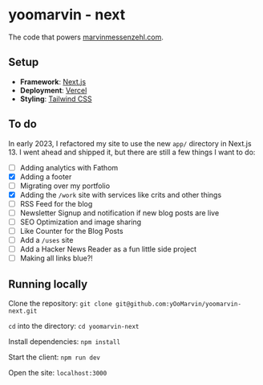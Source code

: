 # yoomarvin - next

The code that powers [marvinmessenzehl.com](https://marvinmessenzehl.com).

## Setup

-   **Framework**: [Next.js](https://nextjs.org/)
-   **Deployment**: [Vercel](https://vercel.com)
-   **Styling**: [Tailwind CSS](https://tailwindcss.com)

## To do

In early 2023, I refactored my site to use the new `app/` directory in Next.js 13. I went ahead and shipped it, but there are still a few things I want to do:

-   [ ] Adding analytics with Fathom
-   [x] Adding a footer
-   [ ] Migrating over my portfolio
-   [x] Adding the `/work` site with services like crits and other things
-   [ ] RSS Feed for the blog
-   [ ] Newsletter Signup and notification if new blog posts are live
-   [ ] SEO Optimization and image sharing
-   [ ] Like Counter for the Blog Posts
-   [ ] Add a `/uses` site
-   [ ] Add a Hacker News Reader as a fun little side project
-   [ ] Making all links blue?!

## Running locally

Clone the repository:
`git clone git@github.com:yOoMarvin/yoomarvin-next.git`

`cd` into the directory:
`cd yoomarvin-next`

Install dependencies:
`npm install`

Start the client:
`npm run dev`

Open the site:
`localhost:3000`
